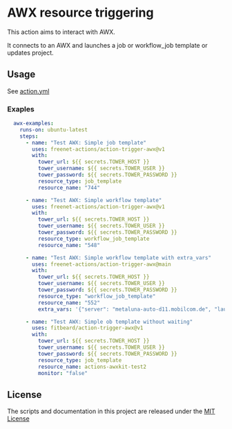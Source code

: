 # AWX resource triggering

This action aims to interact with AWX.

It connects to an AWX and launches a job or workflow_job template or updates project.

## Usage

See [action.yml](action.yml)

### Exaples

```yaml
  awx-examples:
    runs-on: ubuntu-latest
    steps:
      - name: "Test AWX: Simple job template"
        uses: freenet-actions/action-trigger-awx@v1
        with:
          tower_url: ${{ secrets.TOWER_HOST }}
          tower_username: ${{ secrets.TOWER_USER }}
          tower_password: ${{ secrets.TOWER_PASSWORD }}
          resource_type: job_template
          resource_name: "744"

      - name: "Test AWX: Simple workflow template"
        uses: freenet-actions/action-trigger-awx@v1
        with:
          tower_url: ${{ secrets.TOWER_HOST }}
          tower_username: ${{ secrets.TOWER_USER }}
          tower_password: ${{ secrets.TOWER_PASSWORD }}
          resource_type: workflow_job_template
          resource_name: "548"

      - name: "Test AWX: Simple workflow template with extra_vars"
        uses: freenet-actions/action-trigger-awx@main
        with:
          tower_url: ${{ secrets.TOWER_HOST }}
          tower_username: ${{ secrets.TOWER_USER }}
          tower_password: ${{ secrets.TOWER_PASSWORD }}
          resource_type: "workflow_job_template"
          resource_name: "552"
          extra_vars: '{"server": "metaluna-auto-d11.mobilcom.de", "launched_by": "My Name"}'          

      - name: "Test AWX: Simple ob template without waiting"
        uses: fitbeard/action-trigger-awx@v1
        with:
          tower_url: ${{ secrets.TOWER_HOST }}
          tower_username: ${{ secrets.TOWER_USER }}
          tower_password: ${{ secrets.TOWER_PASSWORD }}
          resource_type: job_template
          resource_name: actions-awxkit-test2
          monitor: "false"
```

## License
The scripts and documentation in this project are released under the [MIT License](License)
